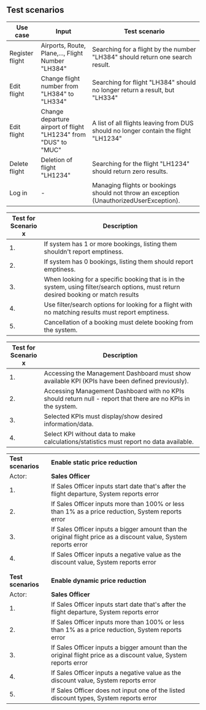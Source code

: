## Test scenarios
| Use case | Input | Test scenario |
| --- | --- | --- |
| Register flight | Airports, Route, Plane,..., Flight Number "LH384" | Searching for a flight by the number "LH384" should return one search result. |
| Edit flight | Change flight number from "LH384" to "LH334" | Searching for flight "LH384" should no longer return a result, but "LH334" |
| Edit flight | Change departure airport of flight "LH1234" from "DUS" to "MUC" | A list of all flights leaving from DUS should no longer contain the flight "LH1234" |
| Delete flight | Deletion of flight "LH1234" | Searching for the flight "LH1234" should return zero results. |
| Log in | - | Managing flights or bookings should not throw an exception (UnauthorizedUserException). |


|Test for<br>Scenario x|Description|
|----------------------|---|
|1.                    |If system has 1 or more bookings, listing them shouldn't report emptiness.|
|2.                    |If system has 0 bookings, listing them should report emptiness.|
|3.                    |When looking for a specific booking that is in the system, using filter/search options, must return desired booking or match results|
|4.                    |Use filter/search options for looking for a flight with no matching results must report emptiness.|
|5.                    |Cancellation of a booking must delete booking from the system.|

|Test for<br>Scenario x|Description|
|----------------------|---|
|1.                    |Accessing the Management Dashboard must show available KPI (KPIs have been defined previously).|
|2.                    |Accessing Management Dashboard with no KPIs should return null - report that there are no KPIs in the system.|
|3.                    |Selected KPIs must display/show desired information/data.|
|4.                    |Select KPI without data to make calculations/statistics must report no data available.|

|   |   |
|---|---|
|**Test scenarios**|**Enable static price reduction**|
|Actor:|**Sales Officer**|
|1.|If Sales Officer inputs start date that's after the flight departure, System reports error|
|2.|If Sales Officer inputs more than 100% or less than 1% as a price reduction, System reports error|
|3.|If Sales Officer inputs a bigger amount than the original flight price as a discount value, System reports error|
|4.|If Sales Officer inputs a negative value as the discount value, System reports error|
|   |   |
|   |   |
|**Test scenarios**|**Enable dynamic price reduction**|
|Actor:|**Sales Officer**|
|1.|If Sales Officer inputs start date that's after the flight departure, System reports error|
|2.|If Sales Officer inputs more than 100% or less than 1% as a price reduction, System reports error|
|3.|If Sales Officer inputs a bigger amount than the original flight price as a discount value, System reports error|
|4.|If Sales Officer inputs a negative value as the discount value, System reports error|
|5.|If Sales Officer does not input one of the listed discount types, System reports error|
